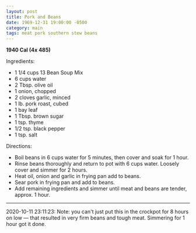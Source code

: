 ```yaml
---
layout: post
title: Pork and Beans
date: 1969-12-31 19:00:00 -0500
category: main
tags: meat pork southern stew beans
---
```

<b>1940 Cal (4x 485)</b>
  
Ingredients:  

 * 1 1/4 cups 13 Bean Soup Mix
 * 6 cups water
 * 2 Tbsp. olive oil
 * 1 onion, chopped
 * 2 cloves garlic, minced
 * 1 lb. pork roast, cubed
 * 1 bay leaf
 * 1 Tbsp. brown sugar
 * 1 tsp. thyme
 * 1/2 tsp. black pepper
 * 1 tsp. salt

Directions:  

 * Boil beans in 6 cups water for 5 minutes, then cover and soak for 1 hour.
 * Rinse beans thoroughly and return to pot with 6 cups water. Loosely cover and simmer for 2 hours.
 * Heat oil, onion and garlic in frying pan add to beans.
 * Sear pork in frying pan and add to beans.
 * Add remaining ingredients and simmer until meat and beans are tender, approx. 1 hour.


---

2020-10-11 23:11:23: Note: you can't just put this in the crockpot for 8 hours on low — that resulted in very firm beans and tough meat. Simmering for 1 hour got it done.
